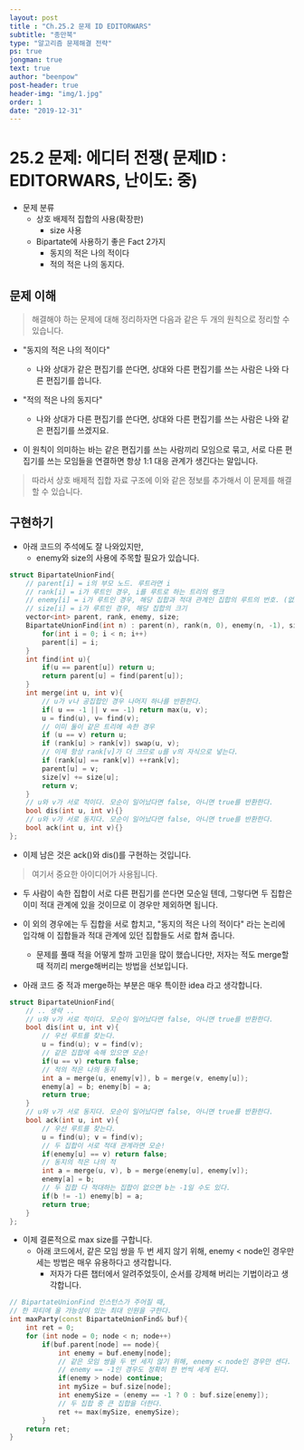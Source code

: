```yaml
---
layout: post
title : "Ch.25.2 문제 ID EDITORWARS"
subtitle: "종만북"
type: "알고리즘 문제해결 전략"
ps: true
jongman: true
text: true
author: "beenpow"
post-header: true
header-img: "img/1.jpg"
order: 1
date: "2019-12-31"
---
```


# 25.2 문제: 에디터 전쟁( 문제ID : EDITORWARS, 난이도: 중)
[algo]: <https://algospot.com/judge/problem/read/EDITORWARS>

- 문제 분류
    - 상호 배제적 집합의 사용(확장판) 
        - size 사용
    - Bipartate에 사용하기 좋은 Fact 2가지
        - 동지의 적은 나의 적이다
        - 적의 적은 나의 동지다.

## 문제 이해

> 해결해야 하는 문제에 대해 정리하자면 다음과 같은 두 개의 원칙으로 정리할 수 있습니다.
- "동지의 적은 나의 적이다"
    - 나와 상대가 같은 편집기를 쓴다면, 상대와 다른 편집기를 쓰는 사람은 나와 다른 편집기를 씁니다.
- "적의 적은 나의 동지다"
    - 나와 상대가 다른 편집기를 쓴다면, 상대와 다른 편집기를 쓰는 사람은 나와 같은 편집기를
      쓰겠지요.

- 이 원칙이 의미하는 바는 같은 편집기를 쓰는 사람끼리 모임으로 묶고, 서로 다른 편집기를 쓰는
  모임들을 연결하면 항상 1:1 대응 관계가 생긴다는 말입니다.
> 따라서 상호 배제적 집합 자료 구조에 이와 같은 정보를 추가해서 이 문제를 해결할 수 있습니다.


## 구현하기

- 아래 코드의 주석에도 잘 나와있지만,
    - enemy와 size의 사용에 주목할 필요가 있습니다.

```cpp
struct BipartateUnionFind{
    // parent[i] = i의 부모 노드. 루트라면 i
    // rank[i] = i가 루트인 경우, i를 루트로 하는 트리의 랭크
    // enemy[i] = i가 루트인 경우, 해당 집합과 적대 관계인 집합의 루트의 번호. (없으면 -1)
    // size[i] = i가 루트인 경우, 해당 집합의 크기
    vector<int> parent, rank, enemy, size;
    BipartateUnionFind(int n) : parent(n), rank(n, 0), enemy(n, -1), size(n, 1){
        for(int i = 0; i < n; i++)
        parent[i] = i;
    }
    int find(int u){
        if(u == parent[u]) return u;
        return parent[u] = find(parent[u]);
    }
    int merge(int u, int v){
        // u가 v나 공집합인 경우 나머지 하나를 반환한다.
        if( u == -1 || v == -1) return max(u, v);
        u = find(u), v= find(v);
        // 이미 둘이 같은 트리에 속한 경우
        if (u == v) return u;
        if (rank[u] > rank[v]) swap(u, v);
        // 이제 항상 rank[v]가 더 크므로 u를 v의 자식으로 넣는다.
        if (rank[u] == rank[v]) ++rank[v];
        parent[u] = v;
        size[v] += size[u];
        return v;
    }
    // u와 v가 서로 적이다. 모순이 일어났다면 false, 아니면 true를 반환한다.
    bool dis(int u, int v){}
    // u와 v가 서로 동지다. 모순이 일어났다면 false, 아니면 true를 반환한다.
    bool ack(int u, int v){}
};
```

- 이제 남은 것은 ack()와 dis()를 구현하는 것입니다.

> 여기서 중요한 아이디어가 사용됩니다.
- 두 사람이 속한 집합이 서로 다른 편집기를 쓴다면 모순일 텐데, 그렇다면 두 집합은 이미 적대 관계에
  있을 것이므로 이 경우만 제외하면 됩니다.
- 이 외의 경우에는 두 집합을 서로 합치고, "동지의 적은 나의 적이다" 라는 논리에 입각해 이 집합들과
  적대 관계에 있던 집합들도 서로 합쳐 줍니다.
  - 문제를 풀때 적을 어떻게 할까 고민을 많이 했습니다만, 저자는 적도 merge할때 적끼리 merge해버리는
    방법을 선보입니다.

- 아래 코드 중 적과 merge하는 부분은 매우 특이한 idea 라고 생각합니다.

```cpp
struct BipartateUnionFind{
    // .. 생략 ..
    // u와 v가 서로 적이다. 모순이 일어났다면 false, 아니면 true를 반환한다.
    bool dis(int u, int v){
        // 우선 루트를 찾는다.
        u = find(u); v = find(v);
        // 같은 집합에 속해 있으면 모순!
        if(u == v) return false;
        // 적의 적은 나의 동지
        int a = merge(u, enemy[v]), b = merge(v, enemy[u]);
        enemy[a] = b; enemy[b] = a;
        return true;
    }
    // u와 v가 서로 동지다. 모순이 일어났다면 false, 아니면 true를 반환한다.
    bool ack(int u, int v){
        // 우선 루트를 찾는다.
        u = find(u); v = find(v);
        // 두 집합이 서로 적대 관계라면 모순!
        if(enemy[u] == v) return false;
        // 동지의 적은 나의 적
        int a = merge(u, v), b = merge(enemy[u], enemy[v]);
        enemy[a] = b;
        // 두 집합 다 적대하는 집합이 없으면 b는 -1일 수도 있다.
        if(b != -1) enemy[b] = a;
        return true;
    }
};
```

- 이제 결론적으로 max size를 구합니다.
    - 아래 코드에서, 같은 모임 쌍을 두 번 세지 않기 위해, enemy < node인 경우만 세는 방법은 매우
      유용하다고 생각합니다.
      - 저자가 다른 챕터에서 알려주었듯이, 순서를 강제해 버리는 기법이라고 생각합니다.

```cpp
// BipartateUnionFind 인스턴스가 주어질 때,
// 한 파티에 올 가능성이 있는 최대 인원을 구한다.
int maxParty(const BipartateUnionFind& buf){
    int ret = 0;
    for (int node = 0; node < n; node++)
        if(buf.parent[node] == node){
            int enemy = buf.enemy[node];
            // 같은 모임 쌍을 두 번 세지 않기 위해, enemy < node인 경우만 센다.
            // enemy == -1인 경우도 정확히 한 번씩 세게 된다.
            if(enemy > node) continue;
            int mySize = buf.size[node];
            int enemySize = (enemy == -1 ? 0 : buf.size[enemy]);
            // 두 집합 중 큰 집합을 더한다.
            ret += max(mySize, enemySize);
        }
    return ret;
}
```
